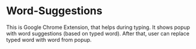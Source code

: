 # Word-Suggestions

This is Google Chrome Extension, that helps during typing. It shows popup with word suggestions (based on typed word). After that, user can replace typed word with word from popup.   
